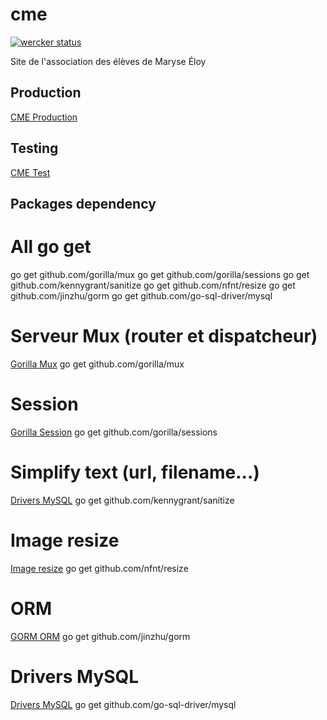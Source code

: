 cme
===

[![wercker status](https://app.wercker.com/status/af308c0f5a0853e269c1cf9164cc06e6/m "wercker status")](https://app.wercker.com/project/bykey/af308c0f5a0853e269c1cf9164cc06e6)

Site de l'association des élèves de Maryse Éloy


## Production

[CME Production](http://www.la-communaute-de-maryse-eloy.com/)

## Testing

[CME Test](http://test.la-communaute-de-maryse-eloy.com/)

## Packages dependency

# All go get
go get github.com/gorilla/mux
go get github.com/gorilla/sessions
go get github.com/kennygrant/sanitize
go get github.com/nfnt/resize
go get github.com/jinzhu/gorm
go get github.com/go-sql-driver/mysql

# Serveur Mux (router et dispatcheur)
[Gorilla Mux](http://www.gorillatoolkit.org/pkg/mux/)
go get github.com/gorilla/mux

# Session
[Gorilla Session](http://www.gorillatoolkit.org/pkg/sessions)
go get github.com/gorilla/sessions

# Simplify text (url, filename...)
[Drivers MySQL](https://github.com/kennygrant/sanitize)
go get github.com/kennygrant/sanitize

# Image resize
[Image resize](github.com/nfnt/resize)
go get github.com/nfnt/resize

# ORM
[GORM ORM](https://github.com/jinzhu/gorm)
go get github.com/jinzhu/gorm

# Drivers MySQL 
[Drivers MySQL](github.com/go-sql-driver/mysql)
go get github.com/go-sql-driver/mysql
